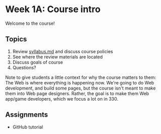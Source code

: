 # Week 1A: Course intro
Welcome to the course!
## Topics
1. Review [syllabus.md](../syllabus.md) and discuss course policies
1. See where the review materials are located
1. Discuss goals of course
1. Questions?


Note to give students a little context for why the course matters to them: The Web is where everything is happening now. We're going to do Web development, and build some pages, but the course isn't meant to make them into Web page designers. Rather, the goal is to make them Web app/game developers, which we focus a lot on in 330.

## Assignments
- GitHub tutorial 

